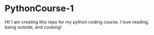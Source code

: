 # PythonCourse-1

Hi! I am creating this repo for my python coding course. I love reading, being outside, and cooking!
